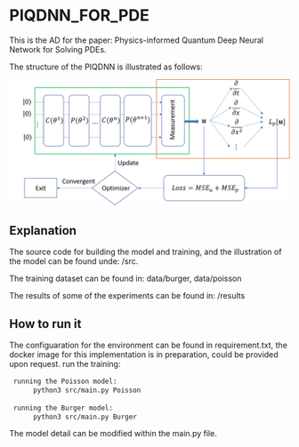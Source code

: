 # PIQDNN_FOR_PDE

This is the AD for the paper: Physics-informed Quantum Deep Neural Network for Solving PDEs. 

The structure of the PIQDNN is illustrated as follows:

![image info](./src/PIDNNModel.png)

## Explanation
The source code for building the model and training, and the illustration of the model can be found unde: /src. 

The training dataset can be found in: data/burger, data/poisson

The results of some of the experiments can be found in: /results


## How to run it
The configuaration for the environment can be found in requirement.txt, the docker image for this implementation is in preparation, could be provided upon request.
run the training:

     running the Poisson model:
          python3 src/main.py Poisson
     
     running the Burger model:
          python3 src/main.py Burger
     
The model detail can be modified within the main.py file.


